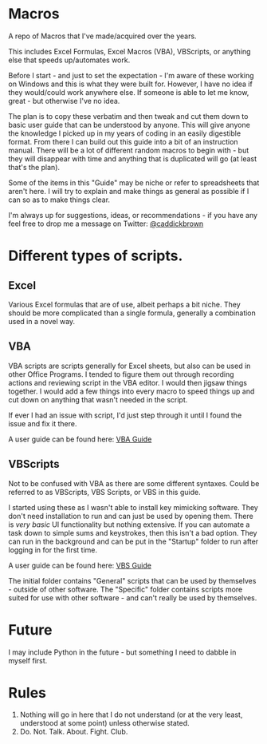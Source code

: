 # Macros
A repo of Macros that I've made/acquired over the years.

This includes Excel Formulas, Excel Macros (VBA), VBScripts, or anything else that speeds up/automates work.

Before I start - and just to set the expectation - I'm aware of these working on Windows and this is what they were built for. However, I have no idea if they would/could work anywhere else. If someone is able to let me know, great - but otherwise I've no idea.

The plan is to copy these verbatim and then tweak and cut them down to basic user guide that can be understood by anyone. This will give anyone the knowledge I picked up in my years of coding in an easily digestible format. From there I can build out this guide into a bit of an instruction manual. There will be a lot of different random macros to begin with - but they will disappear with time and anything that is duplicated will go (at least that's the plan).

Some of the items in this "Guide" may be niche or refer to spreadsheets that aren't here. I will try to explain and make things as general as possible if I can so as to make things clear.

I'm always up for suggestions, ideas, or recommendations - if you have any feel free to drop me a message on Twitter: [@caddickbrown](https://twitter.com/caddickbrown)

# Different types of scripts.

## Excel
Various Excel formulas that are of use, albeit perhaps a bit niche. They should be more complicated than a single formula, generally a combination used in a novel way.

## VBA
VBA scripts are scripts generally for Excel sheets, but also can be used in other Office Programs. I tended to figure them out through recording actions and reviewing script in the VBA editor. I would then jigsaw things together. I would add a few things into every macro to speed things up and cut down on anything that wasn't needed in the script.

If ever I had an issue with script, I'd just step through it until I found the issue and fix it there.

A user guide can be found here: [VBA Guide](https://github.com/Caddickbrown/Programming-Notes/blob/main/Guidebook/VBA.vba)

## VBScripts
Not to be confused with VBA as there are some different syntaxes. Could be referred to as VBScripts, VBS Scripts, or VBS in this guide.

I started using these as I wasn't able to install key mimicking software. They don't need installation to run and can just be used by opening them. There is _very basic_ UI functionality but nothing extensive. If you can automate a task down to simple sums and keystrokes, then this isn't a bad option. They can run in the background and can be put in the "Startup" folder to run after logging in for the first time.

A user guide can be found here: [VBS Guide](https://github.com/Caddickbrown/Programming-Notes/blob/main/Guidebook/VBS.vbs)

The initial folder contains "General" scripts that can be used by themselves - outside of other software. The "Specific" folder contains scripts more suited for use with other software - and can't really be used by themselves.

# Future
I may include Python in the future - but something I need to dabble in myself first.

# Rules
1. Nothing will go in here that I do not understand (or at the very least, understood at some point) unless otherwise stated.
2. Do. Not. Talk. About. Fight. Club.
